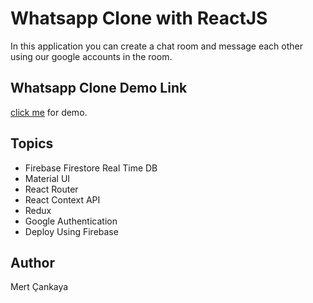 # Whatsapp Clone with ReactJS
In this application you can create a chat room and message each other using our google accounts in the room.

## Whatsapp Clone Demo Link
<a href="https://whatsapp-clone-1d844.web.app/">click me</a> for demo.


## Topics
+ Firebase Firestore Real Time DB
+ Material UI
+ React Router
+ React Context API
+ Redux
+ Google Authentication
+ Deploy Using Firebase

## Author
Mert Çankaya

